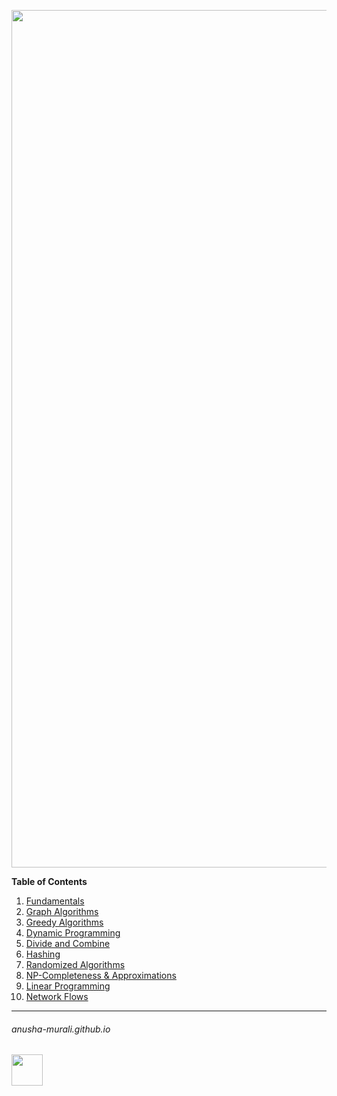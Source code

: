 
<p align="center">
<img width="1372" alt="cs124_title" src="https://github.com/user-attachments/assets/96e29044-e106-4d3e-bbaf-faf30b8867ac" />
</p>

**Table of Contents**

1. [Fundamentals](./fundamentals.md)
2. [Graph Algorithms](./graph.md)
3. [Greedy Algorithms](./greedy.md)
4. [Dynamic Programming](./dp.md)
5. [Divide and Combine](./dc.md)
6. [Hashing](./hashing.md)
7. [Randomized Algorithms](./randomized_algos.md)
8. [NP-Completeness & Approximations](./np.md)
9. [Linear Programming](./lp.md)
10.  [Network Flows](./network_flows.md)

<!---
1. [SQL Problems](./SQL/problems.md)
-->

* * *
###### anusha-murali.github.io

<img src="https://github.com/anusha-murali/anusha-murali.github.io/assets/111596338/639243aa-2857-4595-a65a-7852762bb002" width="50" height="50"/>
